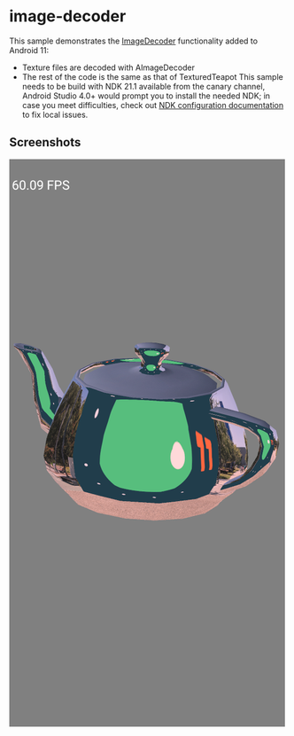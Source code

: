 image-decoder
==============
This sample demonstrates the [ImageDecoder](https://developer.android.com/ndk/guides/image-decoder) functionality added to Android 11:
- Texture files are decoded with AImageDecoder
- The rest of the code is the same as that of TexturedTeapot
This sample needs to be build with NDK 21.1 available from the canary channel, Android Studio 4.0+ would prompt you to install the needed NDK; in case you meet difficulties, check out
[NDK configuration documentation](https://github.com/android/ndk-samples/wiki/Configure-NDK-Path) to fix local issues.

Screenshots
-----------
![screenshot](screenshot.png)

